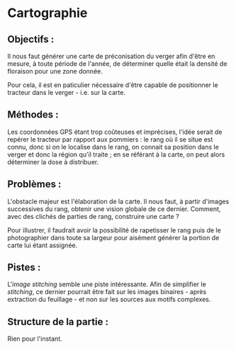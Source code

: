 # Cartographie

## Objectifs :
Il nous faut générer une carte de préconisation du verger afin d'être en mesure, à
toute période de l'année, de déterminer quelle était la densité de floraison pour
une zone donnée.

Pour cela, il est en paticulier nécessaire d'être capable de positionner le tracteur 
dans le verger - i.e. sur la carte.

## Méthodes :
Les coordonnées GPS étant trop coûteuses et imprécises, l'idée serait de repérer 
le tracteur par rapport aux pommiers : le rang où il se situe est connu, donc si 
on le localise dans le rang, on connait sa position dans le verger et 
donc la région qu'il traite ; en se référant à la carte, on peut alors déterminer 
la dose à distribuer.

## Problèmes :
L'obstacle majeur est l'élaboration de la carte. Il nous faut, à partir d'images 
successives du rang, obtenir une vision globale de ce dernier. Comment, avec des 
clichés de parties de rang, construire une carte ?

Pour illustrer, il faudrait avoir la possibilité de rapetisser le rang puis de le 
photographier dans toute sa largeur pour aisément générer la portion de carte lui 
étant assignée.

## Pistes :
L'*image stitching* semble une piste intéressante. Afin de simplifier le *stitching*, 
ce dernier pourrait être fait sur les images binaires - après extraction du feuillage - 
et non sur les sources aux motifs complexes.

## Structure de la partie :
Rien pour l'instant.
